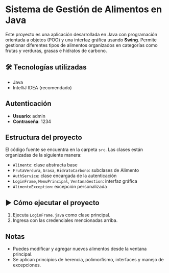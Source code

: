 # Sistema de Gestión de Alimentos en Java

Este proyecto es una aplicación desarrollada en Java con programación orientada a objetos (POO) y una interfaz gráfica usando **Swing**. Permite gestionar diferentes tipos de alimentos organizados en categorías como frutas y verduras, grasas e hidratos de carbono.

## 🛠 Tecnologías utilizadas

- Java
- IntelliJ IDEA (recomendado)

## Autenticación
  
- **Usuario**: admin
- **Contraseña**: 1234

## Estructura del proyecto

El código fuente se encuentra en la carpeta `src`. Las clases están organizadas de la siguiente manera:

- `Alimento`: clase abstracta base
- `FrutaVerdura`, `Grasa`, `HidratoCarbono`: subclases de Alimento
- `AuthService`: clase encargada de la autenticación
- `LoginFrame`, `MenuPrincipal`, `VentanaGestion`: interfaz gráfica
- `AlimentoException`: excepción personalizada



## ▶ Cómo ejecutar el proyecto

1. Ejecuta `LoginFrame.java` como clase principal.
2. Ingresa con las credenciales mencionadas arriba.

## Notas

- Puedes modificar y agregar nuevos alimentos desde la ventana principal.
- Se aplican principios de herencia, polimorfismo, interfaces y manejo de excepciones.
